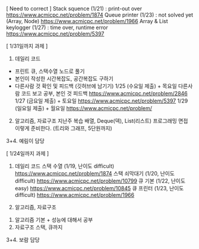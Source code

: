 [ Need to correct ] 
Stack squence (1/21) : print-out over 
https://www.acmicpc.net/problem/1874
Queue printer (1/23) : not solved yet (Array, Node)
https://www.acmicpc.net/problem/1966
Array & List keylogger (1/27) :  time over, runtime error
https://www.acmicpc.net/problem/5397

[ 1/31일까지 과제 ]
1. 데일리 코드
- 프린트 큐, 스택수열 노드로 풀기
- 본인이 작성한 시간복잡도, 공간복잡도 구하기
- 다른사람 것 확인 및 피드백 (깃허브에 남기기)
1/25 (수요일 제출) + 목요일 다른사람 코드 보고 공부, 본인 것 피드백
https://www.acmicpc.net/problem/2846
1/27 (금요일 제출) + 토요일
https://www.acmicpc.net/problem/5397
1/29 (일요일 제출) + 월요일
https://www.acmicpc.net/problem/

2. 알고리즘, 자료구조
지난주 복습 배열, Deque(덱), List(리스트)
프로그래밍 면접 이렇게 준비한다. (트리와 그래프, 5단원까지)

3+4. 예림이 담당

[ 1/24일까지 과제 ]
1. 데일리 코드
스택 수열 (1/19, 난이도 difficult)
https://www.acmicpc.net/problem/1874
스택 쇠막대기 (1/20, 난이도 difficult)
https://www.acmicpc.net/problem/10799
큐 기본 (1/22, 난이도 easy)
https://www.acmicpc.net/problem/10845
큐 프린터 (1/23, 난이도 difficult)
https://www.acmicpc.net/problem/1966

2. 알고리즘, 자료구조
1) 알고리즘 기본 + 성능에 대해서 공부
2) 자료구조 스택, 큐까지

3+4. 보람 담당
